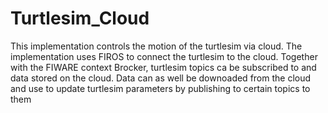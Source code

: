 # Turtlesim_Cloud
This implementation controls the motion of the turtlesim via cloud. The implementation uses FIROS to connect the turtlesim to the cloud. Together with the FIWARE context Brocker, turtlesim topics ca be subscribed to and data stored on the cloud. Data can as well be downoaded from the cloud and use to update turtlesim parameters by publishing to certain topics to them
